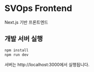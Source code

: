 # SVOps Frontend

Next.js 기반 프론트엔드

## 개발 서버 실행

```bash
npm install
npm run dev
```

서버는 http://localhost:3000에서 실행됩니다.